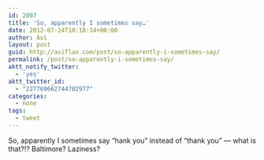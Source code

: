 ```yaml
---
id: 2007
title: 'So, apparently I sometimes say…'
date: 2012-07-24T10:18:14+00:00
author: Avi
layout: post
guid: http://aviflax.com/post/so-apparently-i-sometimes-say/
permalink: /post/so-apparently-i-sometimes-say/
aktt_notify_twitter:
  - 'yes'
aktt_twitter_id:
  - "227769662744702977"
categories:
  - none
tags:
  - tweet
---
```

So, apparently I sometimes say “hank you” instead of “thank you” — what is that?!? Baltimore? Laziness?